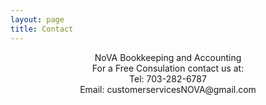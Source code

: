 ```yaml
---
layout: page
title: Contact
---
```


<center> 
<p>NoVA Bookkeeping and Accounting<br>
For a Free Consulation contact us at: <br>
Tel: 703-282-6787<br>
Email: customerservicesNOVA@gmail.com</p>
</center>